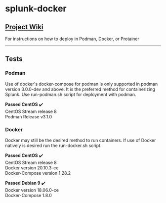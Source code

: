# splunk-docker


## [Project Wiki](../../wiki)
For instructions on how to deploy in Podman, Docker, or Protainer

-------------------

## Tests
### Podman
Use of docker's docker-compose for podman is only supported in podman version 3.0.0-dev and above. It is the preferred method for containerizing Splunk. Use run-podman.sh script for deployment with podman.

**Passed CentOS** ✔️ </br>
CentOS Stream release 8</br>
Podman Release v3.1.0</br>

### Docker
Docker may still be the desired method to run containers. If use of Docker natively is desired run the run-docker.sh script.

**Passed CentOS** ✔️</br>
CentOS Stream release 8</br>
Docker version 20.10.3-ce</br>
Docker-Compose version 1.28.2</br>

**Passed Debian 9** ✔️</br>
Docker version 18.06.0-ce</br>
Docker-Compose 1.8.0</br>
